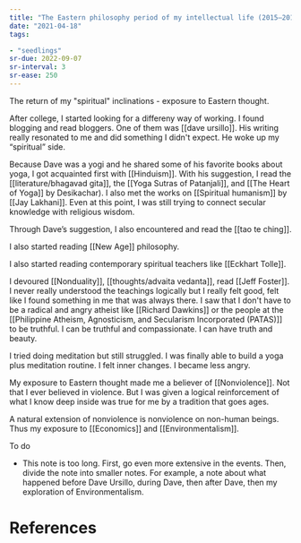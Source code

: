 ```yaml
---
title: "The Eastern philosophy period of my intellectual life (2015–2017)"
date: "2021-04-18"
tags:

- "seedlings"
sr-due: 2022-09-07
sr-interval: 3
sr-ease: 250
---
```


The return of my "spiritual" inclinations - exposure to Eastern thought.

After college, I started looking for a differeny way of working. I found blogging and read bloggers. One of them was [[dave ursillo]]. His writing really resonated to me and did something I didn't expect. He woke up my “spiritual” side.

Because Dave was a yogi and he shared some of his favorite books about yoga, I got acquainted first with [[Hinduism]]. With his suggestion, I read the [[literature/bhagavad gita]], the [[Yoga Sutras of Patanjali]], and [[The Heart of Yoga]] by Desikachar). I also met the works on [[Spiritual humanism]] by [[Jay Lakhani]]. Even at this point, I was still trying to connect secular knowledge with religious wisdom.

Through Dave’s suggestion, I also encountered and read the [[tao te ching]].

I also started reading [[New Age]] philosophy.

I also started reading contemporary spiritual teachers like [[Eckhart Tolle]].

I devoured [[Nonduality]], [[thoughts/advaita vedanta]], read [[Jeff Foster]]. I never really understood the teachings logically but I really felt good, felt like I found something in me that was always there. I saw that I don't have to be a radical and angry atheist like [[Richard Dawkins]] or the people at the [[Philippine Atheism, Agnosticism, and Secularism Incorporated (PATAS)]] to be truthful. I can be truthful and compassionate. I can have truth and beauty.

I tried doing meditation but still struggled. I was finally able to build a yoga plus meditation routine. I felt inner changes. I became less angry.

My exposure to Eastern thought made me a believer of [[Nonviolence]]. Not that I ever believed in violence. But I was given a logical reinforcement of what I know deep inside was true for me by a tradition that goes ages.

A natural extension of nonviolence is nonviolence on non-human beings. Thus my exposure to [[Economics]] and [[Environmentalism]].

To do

- This note is too long. First, go even more extensive in the events. Then, divide the note into smaller notes. For example, a note about what happened before Dave Ursillo, during Dave, then after Dave, then my exploration of Environmentalism.

# References
